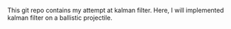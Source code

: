 This git repo contains my attempt at kalman filter.
Here, I will implemented kalman filter on a ballistic projectile.

